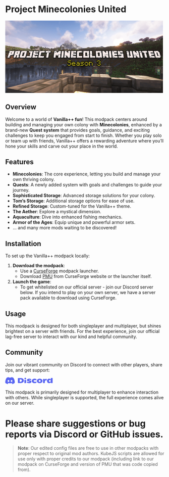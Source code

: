 # Project Minecolonies United

<a href="https://www.curseforge.com/minecraft/modpacks/project-minecolonies-united"><img src="./images/logoS3.png" alt="PMU Link!" width="500"></a>

## Overview
Welcome to a world of **Vanilla++ fun**! This modpack centers around building and managing your own colony with **Minecolonies**, enhanced by a brand-new **Quest system** that provides goals, guidance, and exciting challenges to keep you engaged from start to finish. Whether you play solo or team up with friends, Vanilla++ offers a rewarding adventure where you’ll hone your skills and carve out your place in the world.

## Features
- **Minecolonies**: The core experience, letting you build and manage your own thriving colony.
- **Quests**: A newly added system with goals and challenges to guide your journey.
- **Sophisticated Storage**: Advanced storage solutions for your colony.
- **Tom’s Storage**: Additional storage options for ease of use.
- **Refined Storage**: Custom-tuned for the Vanilla++ theme.
- **The Aether**: Explore a mystical dimension.
- **Aquaculture**: Dive into enhanced fishing mechanics.
- **Armor of the Ages**: Equip unique and powerful armor sets.
- ... and many more mods waiting to be discovered!

## Installation
To set up the Vanilla++ modpack locally:

1. **Download the modpack**:
   - Use a [CurseForge](https://www.curseforge.com/download/app) modpack launcher.
   - Download [PMU](https://www.curseforge.com/minecraft/modpacks/project-minecolonies-united) from CurseForge website or the launcher itself.
2. **Launch the game**:
   - To get whitelisted on our official server - join our Discord server below. If you intend to play on your own server, we have a server pack available to download using CurseForge.

## Usage
This modpack is designed for both singleplayer and multiplayer, but shines brightest on a server with friends. For the best experience, join our official lag-free server to interact with our kind and helpful community.

## Community
Join our vibrant community on Discord to connect with other players, share tips, and get support:

<a href="https://discord.gg/vE2h2zCSps"><img src="./images/Discord-Logo-Blurple.png" alt="Discord Logo" width="150"></a>

This modpack is primarily designed for multiplayer to enhance interaction with others. While singleplayer is supported, the full experience comes alive on our server.
# Please share suggestions or bug reports via Discord or GitHub issues. 

> **Note**: Our edited config files are free to use in other modpacks with proper respect to original mod authors. KubeJS scripts are allowed for use only with proper credits to our modpack (including link to our modpack on CurseForge and version of PMU that was code copied from).